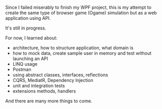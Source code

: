 Since I failed miserably to finish my WPF project, this is my attempt to create the same type of browser game (Ogame) simulation but as a web application using API. 

It's still in progress.

For now, I learned about:
- architecture, how to structure application, what domain is
- how to mock data, create sample user in memory and test without launching an API
- LINQ usage
- Postman
- using abstract classes, interfaces, reflections
- CQRS, MediatR, Dependency Injection
- unit and integration tests
- extensions methods, handlers

And there are many more things to come.
